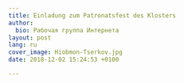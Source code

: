 ```yaml
---
title: Einladung zum Patronatsfest des Klosters
author:
  bio: Рабочая группа Интернета
layout: post
lang: ru
cover_image: Hiobmon-Tserkov.jpg
date: 2018-12-02 15:24:53 +0100

---
```

